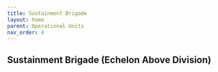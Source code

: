 ```yaml
---
title: Sustainment Brigade
layout: home
parent: Operational Units
nav_order: 4
---
```


## Sustainment Brigade (Echelon Above Division)
